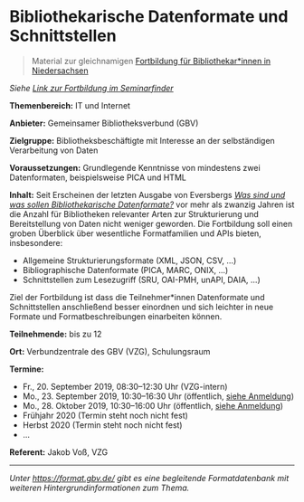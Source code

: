 # Bibliothekarische Datenformate und Schnittstellen

> Material zur gleichnamigen [Fortbildung für Bibliothekar*innen in Niedersachsen](http://www.bibfin.de/)

*Siehe [Link zur Fortbildung im Seminarfinder](http://www.bibfin.de/index.php?id=10&gwlbseminar%5Bseminarcontent%5D=271&gwlbseminar%5Baction%5D=show)*

**Themenbereich:** IT und Internet

**Anbieter:** Gemeinsamer Bibliotheksverbund (GBV)

**Zielgruppe:** Bibliotheksbeschäftigte mit Interesse an der selbständigen Verarbeitung von Daten

**Voraussetzungen:** Grundlegende Kenntnisse von mindestens zwei Datenformaten, beispielsweise PICA und HTML

**Inhalt:** Seit Erscheinen der letzten Ausgabe von Eversbergs *[Was sind und was sollen Bibliothekarische Datenformate?](http://www.allegro-c.de/formate/formneu.htm)* vor mehr als zwanzig Jahren ist die Anzahl für Bibliotheken relevanter Arten zur Strukturierung und Bereitstellung von Daten nicht weniger geworden. Die Fortbildung soll einen groben Überblick über wesentliche Formatfamilien und APIs bieten, insbesondere:

* Allgemeine Strukturierungsformate (XML, JSON, CSV, ...)
* Bibliographische Datenformate (PICA, MARC, ONIX, ...)
* Schnittstellen zum Lesezugriff (SRU, OAI-PMH, unAPI, DAIA, ...)

Ziel der Fortbildung ist dass die Teilnehmer\*innen Datenformate und Schnittstellen anschließend besser einordnen und sich leichter in neue Formate und Formatbeschreibungen einarbeiten können.

**Teilnehmende:** bis zu 12

**Ort:** Verbundzentrale des GBV (VZG), Schulungsraum

**Termine:** 
* Fr., 20. September 2019, 08:30–12:30 Uhr (VZG-intern)
* Mo., 23. September 2019, 10:30–16:30 Uhr (öffentlich, [siehe Anmeldung](https://www.gbv.de/bibliotheken/verbundbibliotheken/02Verbund/05Fortbildung/2019/bibliothekarische-datenformate-und-schnittstellen))
* Mo., 28. Oktober 2019, 10:30–16:00 Uhr (öffentlich, [siehe Anmeldung](https://www.gbv.de/bibliotheken/verbundbibliotheken/02Verbund/05Fortbildung/2019/bibliothekarische-datenformate-und-schnittstellen))
* Frühjahr 2020 (Termin steht noch nicht fest)
* Herbst 2020 (Termin steht noch nicht fest)
* ...

**Referent:** Jakob Voß, VZG

---

*Unter <https://format.gbv.de/> gibt es eine begleitende Formatdatenbank mit weiteren Hintergrundinformationen zum Thema.*

